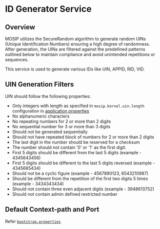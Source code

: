 # ID Generator Service

## Overview
MOSIP utilizes the SecureRandom algorithm to generate random UINs (Unique Identification Numbers) ensuring a high degree of randomness. After generation, the UINs are filtered against the predefined patterns outlined below to maintain compliance and avoid unintended repetitions or sequences.

This service is used to generate various IDs like UIN, APPID, RID, VID.

## UIN Generation Filters
UIN should follow the following properties:
* Only integers with length as specified in `mosip.kernel.uin.length` configuration in [application properties](https://docs.mosip.io/1.2.0/modules/module-configuration#application-properties)
* No alphanumeric characters
* No repeating numbers for 2 or more than 2 digits
* No sequential number for 3 or more than 3 digits
* Should not be generated sequentially
* Should not have repeated block of numbers for 2 or more than 2 digits
* The last digit in the number should be reserved for a checksum
* The number should not contain '0' or '1' as the first digit.
* First 5 digits should be different from the last 5 digits (example - 4345643456)
* First 5 digits should be different to the last 5 digits reversed (example - 4345665434)
* Should not be a cyclic figure (example - 4567890123, 6543210987) 
* Should be different from the repetition of the first two digits 5 times (example - 3434343434)
* Should not contain three even adjacent digits (example - 3948613752)
* Should not contain admin defined restricted number

## Default Context-path and Port
Refer [`bootstrap.properties`](src/main/resources/bootstrap.properties)


